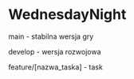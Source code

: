 # WednesdayNight

main - stabilna wersja gry

develop - wersja rozwojowa

feature/[nazwa_taska] - task
